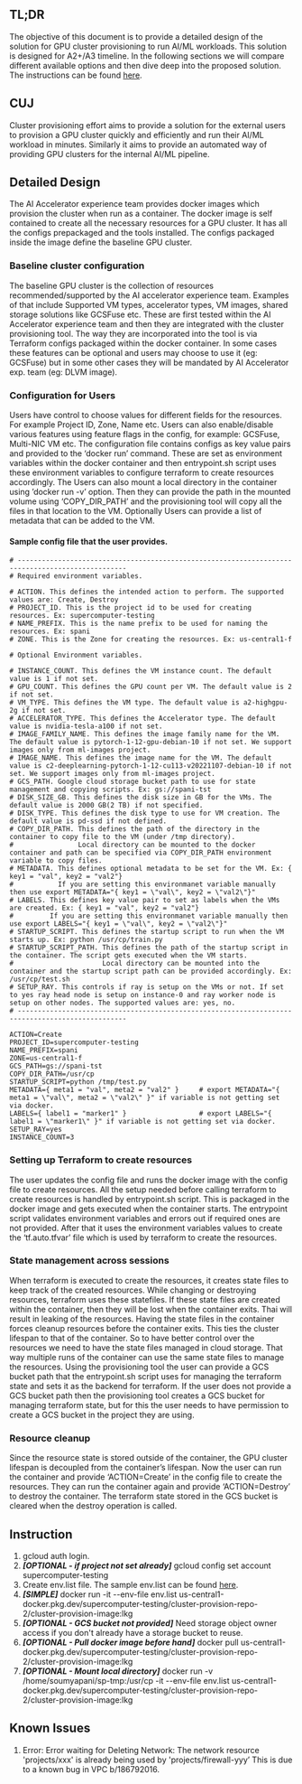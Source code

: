 ## TL;DR
The objective of this document is to provide a detailed design of the solution for GPU cluster provisioning to run AI/ML workloads. This solution is designed for A2+/A3 timeline. In the following sections we will compare different available options and then dive deep into the proposed solution. The instructions can be found [here](#instruction).
## CUJ
Cluster provisioning effort aims to provide a solution for the external users to provision a GPU cluster quickly and efficiently and run their AI/ML workload in minutes. Similarly it aims to provide an automated way of providing GPU clusters for the internal AI/ML pipeline.

## Detailed Design
The AI Accelerator experience team provides docker images which provision the cluster when run as a container. The docker image is self contained to create all the necessary resources for a GPU cluster. It has all the configs prepackaged and the tools installed. The configs packaged inside the image define the baseline GPU cluster. 

### Baseline cluster configuration
The baseline GPU cluster is the collection of resources recommended/supported by the AI accelerator experience team. Examples of that include Supported VM types, accelerator types, VM images, shared storage solutions like GCSFuse etc. These are first tested within the AI Accelerator experience team and then they are integrated with the cluster provisioning tool. The way they are incorporated into the tool is via Terraform configs packaged within the docker container. In some cases these features can be optional and users may choose to use it (eg: GCSFuse) but in some other cases they will be mandated by AI Accelerator exp. team (eg: DLVM image).  

### Configuration for Users
Users have control to choose values for different fields for the resources. For example Project ID, Zone, Name etc. Users can also enable/disable various features using feature flags in the config, for example: GCSFuse, Multi-NIC VM etc. The configuration file contains configs as key value pairs and provided to the ‘docker run’ command. These are set as environment variables within the docker container and then entrypoint.sh script uses these environment variables to configure terraform to create resources accordingly. 
The Users can also mount a local directory in the container using ’docker run -v’ option. Then they can provide the path in the mounted volume using  ‘COPY_DIR_PATH’ and the provisioning tool will copy all the files in that location to the VM.
Optionally Users can provide a list of metadata that can be added to the VM.

#### Sample config file that the user provides.
``` 
# -------------------------------------------------------------------------------------------------
# Required environment variables.

# ACTION. This defines the intended action to perform. The supported values are: Create, Destroy
# PROJECT_ID. This is the project id to be used for creating resources. Ex: supercomputer-testing
# NAME_PREFIX. This is the name prefix to be used for naming the resources. Ex: spani
# ZONE. This is the Zone for creating the resources. Ex: us-central1-f

# Optional Environment variables.

# INSTANCE_COUNT. This defines the VM instance count. The default value is 1 if not set.
# GPU_COUNT. This defines the GPU count per VM. The default value is 2 if not set.
# VM_TYPE. This defines the VM type. The default value is a2-highgpu-2g if not set.
# ACCELERATOR_TYPE. This defines the Accelerator type. The default value is nvidia-tesla-a100 if not set.
# IMAGE_FAMILY_NAME. This defines the image family name for the VM. The default value is pytorch-1-12-gpu-debian-10 if not set. We support images only from ml-images project.
# IMAGE_NAME. This defines the image name for the VM. The default value is c2-deeplearning-pytorch-1-12-cu113-v20221107-debian-10 if not set. We support images only from ml-images project.
# GCS_PATH. Google cloud storage bucket path to use for state management and copying scripts. Ex: gs://spani-tst
# DISK_SIZE_GB. This defines the disk size in GB for the VMs. The default value is 2000 GB(2 TB) if not specified.
# DISK_TYPE. This defines the disk type to use for VM creation. The default value is pd-ssd if not defined.
# COPY_DIR_PATH. This defines the path of the directory in the container to copy file to the VM (under /tmp directory). 
#                Local directory can be mounted to the docker container and path can be specified via COPY_DIR_PATH environment variable to copy files.
# METADATA. This defines optional metadata to be set for the VM. Ex: { key1 = "val", key2 = "val2"}
#           If you are setting this environmanet variable manually then use export METADATA="{ key1 = \"val\", key2 = \"val2\"}"
# LABELS. This defines key value pair to set as labels when the VMs are created. Ex: { key1 = "val", key2 = "val2"} 
#         If you are setting this environmanet variable manually then use export LABELS="{ key1 = \"val\", key2 = \"val2\"}"
# STARTUP_SCRIPT. This defines the startup script to run when the VM starts up. Ex: python /usr/cp/train.py
# STARTUP_SCRIPT_PATH. This defines the path of the startup script in the container. The script gets executed when the VM starts.
#                      Local directory can be mounted into the container and the startup script path can be provided accordingly. Ex: /usr/cp/test.sh
# SETUP_RAY. This controls if ray is setup on the VMs or not. If set to yes ray head node is setup on instance-0 and ray worker node is setup on other nodes. The supported values are: yes, no.
# -------------------------------------------------------------------------------------------------

ACTION=Create
PROJECT_ID=supercomputer-testing
NAME_PREFIX=spani
ZONE=us-central1-f
GCS_PATH=gs://spani-tst
COPY_DIR_PATH=/usr/cp
STARTUP_SCRIPT=python /tmp/test.py
METADATA={ meta1 = "val", meta2 = "val2" }     # export METADATA="{ meta1 = \"val\", meta2 = \"val2\" }" if variable is not getting set via docker.
LABELS={ label1 = "marker1" }                  # export LABELS="{ label1 = \"marker1\" }" if variable is not getting set via docker.
SETUP_RAY=yes
INSTANCE_COUNT=3
```

### Setting up Terraform to create resources
The user updates the config file and runs the docker image with the config file to create resources. All the setup needed before calling terraform to create resources is handled by entrypoint.sh script. This is packaged in the docker image and gets executed when the container starts. The entrypoint script validates environment variables and errors out if required ones are not provided. After that it uses the environment variables values to create the ‘tf.auto.tfvar’ file which is used by terraform to create the resources.

### State management across sessions
When terraform is executed to create the resources, it creates state files to keep track of the created resources. While changing or destroying resources, terraform uses these statefiles. If these state files are created within the container, then they will be lost when the container exits. Thai will result in leaking of the resources. Having the state files in the container forces cleanup resources before the container exits. This ties the cluster lifespan to that of the container. So to have better control over the resources we need to have the state files managed in cloud storage. That way multiple runs of the container can use the same state files to manage the resources. 
Using the provisioning tool the user can provide a GCS bucket path that the entrypoint.sh script uses for managing the terraform state and sets it as the backend for terraform. If the user does not provide a GCS bucket path then the provisioning tool creates a GCS bucket for managing terraform state, but for this the user needs to have permission to create a GCS bucket in the project they are using.

### Resource cleanup
Since the resource state is stored outside of the container, the GPU cluster lifespan is decoupled from the container’s lifespan. Now the user can run the container and provide ‘ACTION=Create’ in the config file to create the resources. They can run the container again and provide ‘ACTION=Destroy’ to destroy the container. The terraform state stored in the GCS bucket is cleared when the destroy operation is called.

## Instruction
1. gcloud auth login.
2. ***[OPTIONAL - if project not set already]*** gcloud config set account supercomputer-testing
3. Create env.list file. The sample env.list can be found [here](#sample-config-file-that-the-user-provides). 
4. ***[SIMPLE]*** docker run -it --env-file env.list us-central1-docker.pkg.dev/supercomputer-testing/cluster-provision-repo-2/cluster-provision-image:lkg
5. ***[OPTIONAL - GCS bucket not provided]*** Need storage object owner access if you don't already have a storage bucket to reuse.
6. ***[OPTIONAL - Pull docker image before hand]***
docker pull us-central1-docker.pkg.dev/supercomputer-testing/cluster-provision-repo-2/cluster-provision-image:lkg
7. ***[OPTIONAL - Mount local directory]***
docker run -v /home/soumyapani/sp-tmp:/usr/cp -it --env-file env.list us-central1-docker.pkg.dev/supercomputer-testing/cluster-provision-repo-2/cluster-provision-image:lkg

## Known Issues
1. Error: Error waiting for Deleting Network: The network resource 'projects/xxx' is already being used by 'projects/firewall-yyy’
This is due to a known bug in VPC b/186792016.
